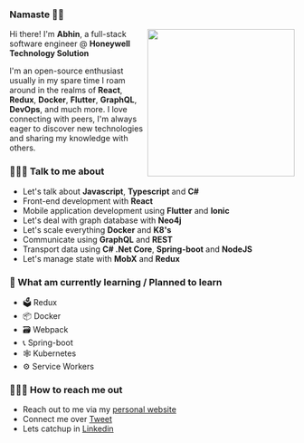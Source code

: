 ### Namaste 🙏🏼

<img align="right" src="https://firebasestorage.googleapis.com/v0/b/abhinpai-portfolio.appspot.com/o/hero-2.svg?alt=media&token=aca16edf-c991-4882-9b86-8620d4d015de" width="260">

Hi there! I'm **Abhin**, a full-stack software engineer @ **Honeywell Technology Solution** 

I'm an open-source enthusiast usually in my spare time I roam around in the realms of **React**, **Redux**, **Docker**, **Flutter**, **GraphQL**, **DevOps**, and much more. I love connecting with peers, I'm always eager to discover new technologies and sharing my knowledge with others.

### 🙋🏻‍♂️ Talk to me about
* Let's talk about **Javascript**, **Typescript** and **C#**
* Front-end development with **React** 
* Mobile application development using **Flutter** and **Ionic**  
* Let's deal with graph database with **Neo4j**
* Let's scale everything **Docker** and **K8's**
* Communicate using **GraphQL** and **REST**
* Transport data using **C# .Net Core**, **Spring-boot** and **NodeJS**
* Let's manage state with **MobX** and **Redux**

### 📖 What am currently learning / Planned to learn 
* 🗳 Redux 
* 📦 Docker
* 🗃 Webpack
* 📞 Spring-boot
* 🕸 Kubernetes
* ⚙️  Service Workers

### 🤷🏼‍♂️ How to reach me out
* Reach out to me via my [personal website](https://abhinpai.github.io/) 
* Connect me over [Tweet](https://twitter.com/paiabhin)
* Lets catchup in [Linkedin](https://www.linkedin.com/in/abhinpai)
